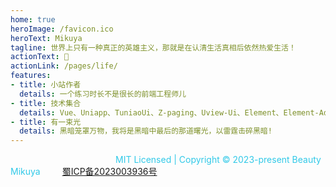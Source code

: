 ```yaml
---
home: true
heroImage: /favicon.ico
heroText: Mikuya
tagline: 世界上只有一种真正的英雄主义，那就是在认清生活真相后依然热爱生活！
actionText: 🌷
actionLink: /pages/life/
features:
- title: 小站作者
  details: 一个练习时长不是很长的前端工程师儿
- title: 技术集合
  details: Vue、Uniapp、TuniaoUi、Z-paging、Uview-Ui、Element、Element-Admin、JavaScript、Html、Css、Node.js、React、TypeScript、AnyScript not very good!
- title: 有一束光
  details: 黑暗笼罩万物，我将是黑暗中最后的那道曙光，以雷霆击碎黑暗!
---
```


<font color="#31C9E8">&ensp;&ensp;&ensp;&ensp;&ensp;&ensp;&ensp;&ensp;&ensp;&ensp;&ensp;&ensp;&ensp;&ensp;&ensp;&ensp;&ensp;&ensp;&ensp;&ensp;&ensp;&ensp;&ensp;&ensp;MIT Licensed | Copyright © 2023-present Beauty Mikuya</font>&ensp;&ensp;&ensp;&ensp;&ensp;<font color="#dd00dd">[蜀ICP备2023003936号](https://beian.miit.gov.cn)</font> 


